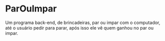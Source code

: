 # ParOuImpar
Um programa back-end, de brincadeiras, par ou impar com o computador, até o usuário pedir para parar, após isso ele vê quem ganhou no par ou impar.
